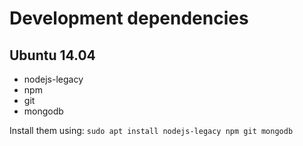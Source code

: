 # Development dependencies
## Ubuntu 14.04
* nodejs-legacy
* npm
* git
* mongodb

Install them using:
`sudo apt install nodejs-legacy npm git mongodb`
